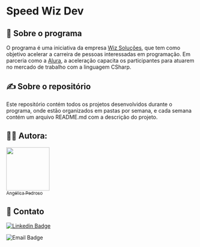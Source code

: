 # Speed Wiz Dev

## 🧡 Sobre o programa

O programa é uma iniciativa da empresa [Wiz Soluções](https://wizsolucoes.com.br/), que tem como objetivo acelerar a carreira de pessoas interessadas em programação. Em parceria como a [Alura](https://www.alura.com.br/), a aceleração capacita os participantes para atuarem no mercado de trabalho com a linguagem CSharp.

## ✍ Sobre o repositório

Este repositório contém todos os projetos desenvolvidos durante o programa, onde estão organizados em pastas por semana, e cada semana contém um arquivo README.md com a descrição do projeto.

## 👩‍💻 Autora:

[<img src="https://avatars.githubusercontent.com/u/89040425?v=4" width=115><br><sub>Angélica Pedroso</sub>](https://github.com/angelicapedroso)

## 📧 Contato

[![Linkedin Badge](https://img.shields.io/badge/-Angélica-blue?style=flat-square&logo=Linkedin&logoColor=white&link=https://www.linkedin.com/in/angelica-pedroso/)](https://www.linkedin.com/in/angelicapedroso/)

![Email Badge](https://img.shields.io/badge/-Email-red?style=flat-square&logo=Gmail&logoColor=white&link=mailto:contatoangelicapedroso@gmail.com)
